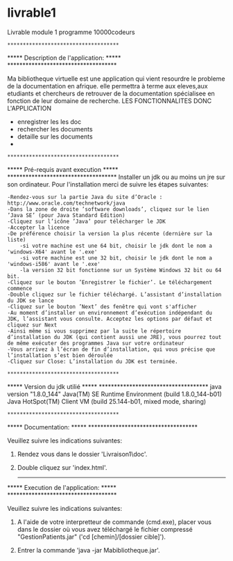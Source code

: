 # livrable1
Livrable module 1 programme 10000codeurs

	************************************
*****  	Description de l'application:   	*****
	************************************

Ma bibliotheque virtuelle est une application qui vient resourdre le probleme de la documentation en afrique.
elle permettra à terme aux eleves,aux etudiants et chercheurs de retrouver de la documentation spécialisee
en fonction de leur domaine de recherche. 
LES FONCTIONNALITES DONC L'APPLICATION
- enregistrer les les doc
- rechercher les documents
- detaille sur les documents
- 

	************************************
*****  	     Pré-requis avant execution		*****
	************************************
Installer un jdk ou au moins un jre sur son ordinateur.
Pour l'installation merci de suivre les étapes suivantes:

	-Rendez-vous sur la partie Java du site d’Oracle : http://www.oracle.com/technetwork/java
	-Dans la zone de droite ’software downloads’, cliquez sur le lien ’Java SE’ (pour Java Standard Edition)
	-Cliquez sur l’icône ’Java’ pour télécharger le JDK
	-Accepter la licence
	-De préférence choisir la version la plus récente (dernière sur la liste)
		-si votre machine est une 64 bit, choisir le jdk dont le nom a 'windows-X64' avant le '.exe'
		-si votre machine est une 32 bit, choisir le jdk dont le nom a 'windows-i586' avant le '.exe'
		-la version 32 bit fonctionne sur un Système Windows 32 bit ou 64 bit.
	-Cliquez sur le bouton ’Enregistrer le fichier’. Le téléchargement commence
	-Double cliquez sur le fichier téléchargé. L’assistant d’installation du JDK se lance
	-Cliquez sur le bouton ’Next’ des fenêtre qui vont s'afficher
	-Au moment d’installer un environnement d’exécution indépendant du JDK, l’assistant vous consulte. Acceptez les options par défaut et cliquez sur Next
	-Ainsi même si vous supprimez par la suite le répertoire d’installation du JDK (qui contient aussi une JRE), vous pourrez tout de même exécuter des programmes Java sur votre ordinateur
	-Vous arrivez à l’écran de fin d’installation, qui vous précise que l’installation s’est bien déroulée 
	-Cliquez sur Close: L’installation du JDK est terminée. 

	************************************
*****  		Version du jdk utilié		  	*****
	************************************
java version "1.8.0_144"
Java(TM) SE Runtime Environment (build 1.8.0_144-b01)
Java HotSpot(TM) Client VM (build 25.144-b01, mixed mode, sharing)



	************************************
*****  	Documentation:			  	*****
	************************************

Veuillez suivre les indications suivantes:

1) Rendez vous dans le dossier 'Livraison1\doc'.

2) Double cliquez sur 'index.html'.

	
	************************************
***** 	Execution de l'application:    		*****
	************************************

Veuillez suivre les indications suivantes:
	
1) 	A l'aide de votre interpretteur de commande (cmd.exe),
	placer vous dans le dossier où vous avez téléchargé
	le fichier compressé "GestionPatients.jar"
	('cd [chemin]/[dossier cible]').

2)	Entrer la commande 'java -jar Mabibliotheque.jar'.
